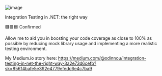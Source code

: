 ![image](https://miro.medium.com/max/4800/1*CbjyuxgAMqZX_2Dx52JR7g.webp)


Integration Testing in .NET: the right way

🟩🟩🟦 Confirmed

Allow me to aid you in boosting your code coverage as close to 100% as possible by reducing mock library usage and implementing a more realistic testing environment.

My Medium.io story here: https://medium.com/@odinnou/integration-testing-in-net-the-right-way-3a2e73d6cefb?sk=85614bafe5e392e4779efedc6e4c7ba9
